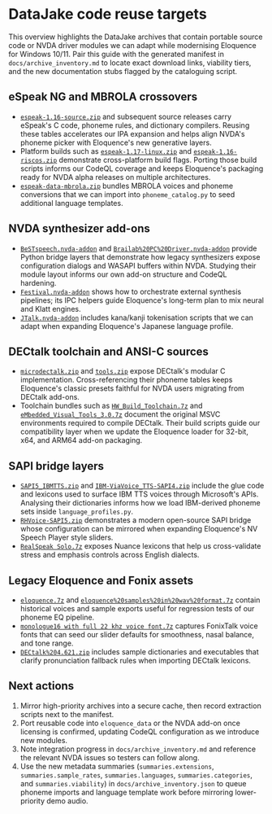 # DataJake code reuse targets

This overview highlights the DataJake archives that contain portable source code or NVDA driver modules we can adapt while
modernising Eloquence for Windows 10/11. Pair this guide with the generated manifest in `docs/archive_inventory.md` to locate
exact download links, viability tiers, and the new documentation stubs flagged by the cataloguing script.

## eSpeak NG and MBROLA crossovers

- [`espeak-1.16-source.zip`](https://datajake.braillescreen.net/tts/espeak/espeak-1.16-source.zip) and subsequent source
  releases carry eSpeak's C code, phoneme rules, and dictionary compilers. Reusing these tables accelerates our IPA expansion
  and helps align NVDA's phoneme picker with Eloquence's new generative layers.
- Platform builds such as [`espeak-1.17-linux.zip`](https://datajake.braillescreen.net/tts/espeak/espeak-1.17-linux.zip) and
  [`espeak-1.16-riscos.zip`](https://datajake.braillescreen.net/tts/espeak/espeak-1.16-riscos.zip) demonstrate cross-platform
  build flags. Porting those build scripts informs our CodeQL coverage and keeps Eloquence's packaging ready for NVDA alpha
  releases on multiple architectures.
- [`espeak-data-mbrola.zip`](https://datajake.braillescreen.net/tts/espeak/espeak-data-mbrola.zip) bundles MBROLA voices and
  phoneme conversions that we can import into `phoneme_catalog.py` to seed additional language templates.

## NVDA synthesizer add-ons

- [`BeSTspeech.nvda-addon`](https://datajake.braillescreen.net/tts/synthesizers%20for%20nvda/BeSTspeech.nvda-addon) and
  [`Brailab%20PC%20Driver.nvda-addon`](https://datajake.braillescreen.net/tts/synthesizers%20for%20nvda/Brailab%20PC%20Driver.nvda-addon)
  provide Python bridge layers that demonstrate how legacy synthesizers expose configuration dialogs and WASAPI buffers within
  NVDA. Studying their module layout informs our own add-on structure and CodeQL hardening.
- [`Festival.nvda-addon`](https://datajake.braillescreen.net/tts/synthesizers%20for%20nvda/Festival.nvda-addon) shows how to
  orchestrate external synthesis pipelines; its IPC helpers guide Eloquence's long-term plan to mix neural and Klatt engines.
- [`JTalk.nvda-addon`](https://datajake.braillescreen.net/tts/synthesizers%20for%20nvda/JTalk.nvda-addon) includes kana/kanji
  tokenisation scripts that we can adapt when expanding Eloquence's Japanese language profile.

## DECtalk toolchain and ANSI-C sources

- [`microdectalk.zip`](https://datajake.braillescreen.net/tts/DECtalk%20source%20code%20archive/microdectalk.zip) and
  [`tools.zip`](https://datajake.braillescreen.net/tts/DECtalk%20source%20code%20archive/tools.zip) expose DECtalk's modular C
  implementation. Cross-referencing their phoneme tables keeps Eloquence's classic presets faithful for NVDA users migrating
  from DECtalk add-ons.
- Toolchain bundles such as [`HW_Build_Toolchain.7z`](https://datajake.braillescreen.net/tts/DECtalk%20Build%20Tools/HW_Build_Toolchain.7z)
  and [`eMbedded_Visual_Tools_3.0.7z`](https://datajake.braillescreen.net/tts/DECtalk%20Build%20Tools/eMbedded_Visual_Tools_3.0.7z)
  document the original MSVC environments required to compile DECtalk. Their build scripts guide our compatibility layer when we
  update the Eloquence loader for 32-bit, x64, and ARM64 add-on packaging.

## SAPI bridge layers

- [`SAPI5_IBMTTS.zip`](https://datajake.braillescreen.net/tts/sapi_voices/SAPI5_IBMTTS.zip) and
  [`IBM-ViaVoice_TTS-SAPI4.zip`](https://datajake.braillescreen.net/tts/sapi_voices/IBM-ViaVoice_TTS-SAPI4.zip) include the glue
  code and lexicons used to surface IBM TTS voices through Microsoft's APIs. Analysing their dictionaries informs how we load
  IBM-derived phoneme sets inside `language_profiles.py`.
- [`RHVoice-SAPI5.zip`](https://datajake.braillescreen.net/tts/sapi_voices/RHVoice-SAPI5.zip) demonstrates a modern open-source
  SAPI bridge whose configuration can be mirrored when expanding Eloquence's NV Speech Player style sliders.
- [`RealSpeak Solo.7z`](https://datajake.braillescreen.net/tts/sapi_voices/RealSpeak%20Solo.7z) exposes Nuance lexicons that help
  us cross-validate stress and emphasis controls across English dialects.

## Legacy Eloquence and Fonix assets

- [`eloquence.7z`](https://datajake.braillescreen.net/tts/old_software_synths/eloquence.7z) and
  [`eloquence%20samples%20in%20wav%20format.7z`](https://datajake.braillescreen.net/tts/misc/eloquence%20samples%20in%20wav%20format.7z)
  contain historical voices and sample exports useful for regression tests of our phoneme EQ pipeline.
- [`monologue16 with full 22 khz voice font.7z`](https://datajake.braillescreen.net/tts/old_software_synths/monologue16%20with%20full%2022%20khz%20voice%20font.7z)
  captures FonixTalk voice fonts that can seed our slider defaults for smoothness, nasal balance, and tone range.
- [`DECtalk%204.621.zip`](https://datajake.braillescreen.net/tts/dectalk%20software%20and%20manual/DECtalk%204.621.zip) includes
  sample dictionaries and executables that clarify pronunciation fallback rules when importing DECtalk lexicons.

## Next actions

1. Mirror high-priority archives into a secure cache, then record extraction scripts next to the manifest.
2. Port reusable code into `eloquence_data` or the NVDA add-on once licensing is confirmed, updating CodeQL configuration as we
   introduce new modules.
3. Note integration progress in `docs/archive_inventory.md` and reference the relevant NVDA issues so testers can follow along.
4. Use the new metadata summaries (`summaries.extensions`, `summaries.sample_rates`, `summaries.languages`, `summaries.categories`, and `summaries.viability`) in `docs/archive_inventory.json` to queue phoneme imports and language template work before mirroring lower-priority demo audio.
